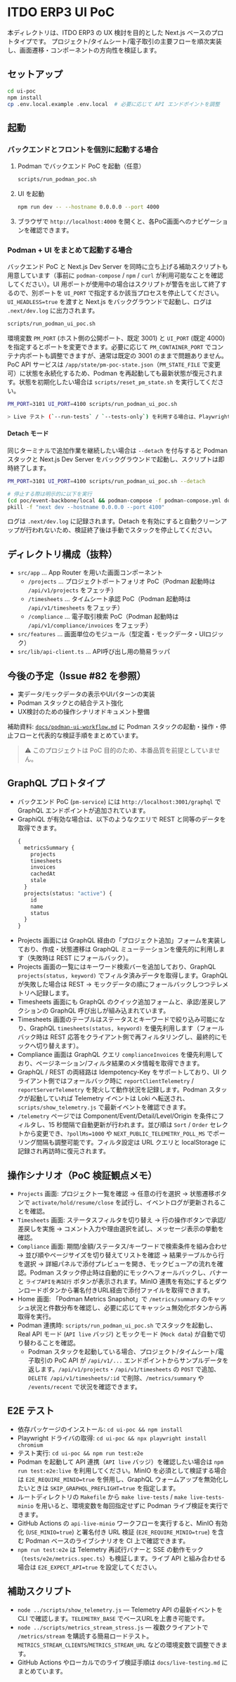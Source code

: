 # ITDO ERP3 UI PoC

本ディレクトリは、ITDO ERP3 の UX 検討を目的とした Next.js ベースのプロトタイプです。
プロジェクト/タイムシート/電子取引の主要フローを順次実装し、画面遷移・コンポーネントの方向性を検証します。

## セットアップ

```bash
cd ui-poc
npm install
cp .env.local.example .env.local  # 必要に応じて API エンドポイントを調整
```

## 起動

### バックエンドとフロントを個別に起動する場合

1. Podman でバックエンド PoC を起動（任意）
   ```bash
   scripts/run_podman_poc.sh
   ```
2. UI を起動
   ```bash
   npm run dev -- --hostname 0.0.0.0 --port 4000
   ```
3. ブラウザで `http://localhost:4000` を開くと、各PoC画面へのナビゲーションを確認できます。

### Podman + UI をまとめて起動する場合

バックエンド PoC と Next.js Dev Server を同時に立ち上げる補助スクリプトも用意しています（事前に `podman-compose` / `npm` / `curl` が利用可能なことを確認してください）。UI 用ポートが使用中の場合はスクリプトが警告を出して終了するので、別ポートを `UI_PORT` で指定するか該当プロセスを停止してください。`UI_HEADLESS=true` を渡すと Next.js をバックグラウンドで起動し、ログは `.next/dev.log` に出力されます。

```bash
scripts/run_podman_ui_poc.sh
```

環境変数 `PM_PORT` (ホスト側の公開ポート、既定 3001) と `UI_PORT` (既定 4000) を指定するとポートを変更できます。必要に応じて `PM_CONTAINER_PORT` でコンテナ内ポートも調整できますが、通常は既定の 3001 のままで問題ありません。PoC API サービスは `/app/state/pm-poc-state.json`（`PM_STATE_FILE` で変更可）に状態を永続化するため、Podman を再起動しても最新状態が復元されます。状態を初期化したい場合は `scripts/reset_pm_state.sh` を実行してください。

```bash
PM_PORT=3101 UI_PORT=4100 scripts/run_podman_ui_poc.sh

> Live テスト (`--run-tests` / `--tests-only`) を利用する場合は、Playwright の実行前に PoC API を既定ポート（3001）へ一旦リダイレクトするため、環境変数 `FORCE_PM_PORT` で強制ポートを指定できます。Podman スタックを独自ポートで常用している場合は、テスト専用に `FORCE_PM_PORT=3001` を維持するか、Playwright 側の `PM_PORT` を合わせて上書きしてください。
```

#### Detach モード

同じターミナルで追加作業を継続したい場合は `--detach` を付与すると Podman スタックと Next.js Dev Server をバックグラウンドで起動し、スクリプトは即時終了します。

```bash
PM_PORT=3101 UI_PORT=4100 scripts/run_podman_ui_poc.sh --detach

# 停止する際は明示的に以下を実行
(cd poc/event-backbone/local && podman-compose -f podman-compose.yml down)
pkill -f "next dev --hostname 0.0.0.0 --port 4100"
```

ログは `.next/dev.log` に記録されます。Detach を有効にすると自動クリーンアップが行われないため、検証終了後は手動でスタックを停止してください。

## ディレクトリ構成（抜粋）

- `src/app` … App Router を用いた画面コンポーネント
  - `/projects` … プロジェクトポートフォリオ PoC（Podman 起動時は `/api/v1/projects` をフェッチ）
  - `/timesheets` … タイムシート承認 PoC（Podman 起動時は `/api/v1/timesheets` をフェッチ）
  - `/compliance` … 電子取引検索 PoC（Podman 起動時は `/api/v1/compliance/invoices` をフェッチ）
- `src/features` … 画面単位のモジュール（型定義・モックデータ・UIロジック）
- `src/lib/api-client.ts` … API呼び出し用の簡易ラッパ

## 今後の予定（Issue #82 を参照）
- 実データ/モックデータの表示やUIパターンの実装
- Podman スタックとの結合テスト強化
- UX検討のための操作シナリオドキュメント整備

補助資料: [`docs/podman-ui-workflow.md`](../docs/podman-ui-workflow.md) に Podman スタックの起動・操作・停止フローと代表的な検証手順をまとめています。

> ⚠️ このプロジェクトは PoC 目的のため、本番品質を前提としていません。

## GraphQL プロトタイプ
- バックエンド PoC (`pm-service`) には `http://localhost:3001/graphql` で GraphQL エンドポイントが追加されています。
- GraphiQL が有効な場合は、以下のようなクエリで REST と同等のデータを取得できます。
  ```graphql
  {
    metricsSummary {
      projects
      timesheets
      invoices
      cachedAt
      stale
    }
    projects(status: "active") {
      id
      name
      status
    }
  }
  ```
- Projects 画面には GraphQL 経由の「プロジェクト追加」フォームを実装しており、作成・状態遷移は GraphQL ミューテーションを優先的に利用します（失敗時は REST にフォールバック）。
- Projects 画面の一覧にはキーワード検索バーを追加しており、GraphQL `projects(status, keyword)` でフィルタ済みデータを取得します。GraphQL が失敗した場合は REST → モックデータの順にフォールバックしつつテレメトリへ記録します。
- Timesheets 画面にも GraphQL のクイック追加フォームと、承認/差戻しアクションの GraphQL 呼び出しが組み込まれています。
- Timesheets 画面のテーブルはステータスとキーワードで絞り込み可能になり、GraphQL `timesheets(status, keyword)` を優先利用します（フォールバック時は REST 応答をクライアント側で再フィルタリングし、最終的にモックへ切り替えます）。
- Compliance 画面は GraphQL クエリ `complianceInvoices` を優先利用しており、ページネーション/フィルタ結果のメタ情報を取得できます。
- GraphQL / REST の両経路は Idempotency-Key をサポートしており、UI クライアント側ではフォールバック時に `reportClientTelemetry` / `reportServerTelemetry` を発火して動作状況を記録します。Podman スタックが起動していれば Telemetry イベントは Loki へ転送され、`scripts/show_telemetry.js` で最新イベントを確認できます。
- `/telemetry` ページでは Component/Event/Detail/Level/Origin を条件にフィルタし、15 秒間隔で自動更新が行われます。並び順は `Sort` / `Order` セレクトから変更でき、`?pollMs=1000` や `NEXT_PUBLIC_TELEMETRY_POLL_MS` でポーリング間隔も調整可能です。フィルタ設定は URL クエリと localStorage に記録され再訪時に復元されます。

## 操作シナリオ（PoC 検証観点メモ）
- `Projects` 画面: プロジェクト一覧を確認 → 任意の行を選択 → 状態遷移ボタンで `activate/hold/resume/close` を試行し、イベントログが更新されることを確認。
- `Timesheets` 画面: ステータスフィルタを切り替え → 行の操作ボタンで承認/差戻しを実施 → コメント入力や理由選択を試し、メッセージ表示の挙動を確認。
- `Compliance` 画面: 期間/金額/ステータス/キーワードで検索条件を組み合わせ → 並び順やページサイズを切り替えてリストを確認 → 結果テーブルから行を選択 → 詳細パネルで添付プレビューを開き、モックビューアの流れを確認。Podman スタック停止時は自動的にモックへフォールバックし、バナーと `ライブAPIを再試行` ボタンが表示されます。MinIO 連携を有効にするとダウンロードボタンから署名付きURL経由で添付ファイルを取得できます。
- Home 画面: 「Podman Metrics Snapshot」で `/metrics/summary` のキャッシュ状況と件数分布を確認し、必要に応じてキャッシュ無効化ボタンから再取得を実行。
- Podman 連携時: `scripts/run_podman_ui_poc.sh` でスタックを起動し、Real API モード (`API live` バッジ) とモックモード (`Mock data`) が自動で切り替わることを確認。
  - Podman スタックを起動している場合、プロジェクト/タイムシート/電子取引の PoC API が `/api/v1/...` エンドポイントからサンプルデータを返します。`/api/v1/projects`・`/api/v1/timesheets` の `POST` で追加、`DELETE /api/v1/timesheets/:id` で削除、`/metrics/summary` や `/events/recent` で状況を確認できます。

## E2E テスト
- 依存パッケージのインストール: `cd ui-poc && npm install`
- Playwright ドライバの取得: `cd ui-poc && npx playwright install chromium`
- テスト実行: `cd ui-poc && npm run test:e2e`
- Podman を起動して API 連携（`API live` バッジ）を確認したい場合は `npm run test:e2e:live` を利用してください。MinIO を必須として検証する場合は `E2E_REQUIRE_MINIO=true` を併用し、GraphQL ウォームアップを無効化したいときは `SKIP_GRAPHQL_PREFLIGHT=true` を指定します。
- ルートディレクトリの `Makefile` から `make live-tests` / `make live-tests-minio` を用いると、環境変数を毎回指定せずに Podman ライブ検証を実行できます。
- GitHub Actions の `api-live-minio` ワークフローを実行すると、MinIO 有効化 (`USE_MINIO=true`) と署名付き URL 検証 (`E2E_REQUIRE_MINIO=true`) を含む Podman ベースのライブシナリオを CI 上で確認できます。
- `npm run test:e2e` は Telemetry 再試行バナーと SSE の動作モック（`tests/e2e/metrics.spec.ts`）も検証します。ライブ API と組み合わせる場合は `E2E_EXPECT_API=true` を設定してください。

## 補助スクリプト
- `node ../scripts/show_telemetry.js` — Telemetry API の最新イベントを CLI で確認します。`TELEMETRY_BASE` でベースURLを上書き可能です。
- `node ../scripts/metrics_stream_stress.js` — 複数クライアントで `/metrics/stream` を購読する簡易ロードテスト。`METRICS_STREAM_CLIENTS`/`METRICS_STREAM_URL` などの環境変数で調整できます。
- GitHub Actions やローカルでのライブ検証手順は `docs/live-testing.md` にまとめています。

